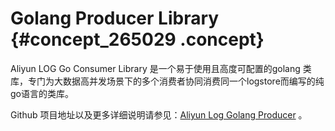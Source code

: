 # Golang Producer Library {#concept_265029 .concept}

Aliyun LOG Go Consumer Library 是一个易于使用且高度可配置的golang 类库，专门为大数据高并发场景下的多个消费者协同消费同一个logstore而编写的纯go语言的类库。

Github 项目地址以及更多详细说明请参见：[Aliyun Log Golang Producer](https://github.com/aliyun/aliyun-log-go-sdk/tree/master/producer) 。

